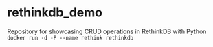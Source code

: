 # rethinkdb_demo
Repository for showcasing CRUD operations in RethinkDB with Python
`docker run -d -P --name rethink rethinkdb`